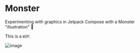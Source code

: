 # Monster

Experimenting with graphics in Jetpack Compose with a Monster "illustration" 👾

This is a `WIP`.

![image](https://user-images.githubusercontent.com/7950697/214187668-98b6a77b-174b-4ff7-8d22-0e6420b0d87f.png)
